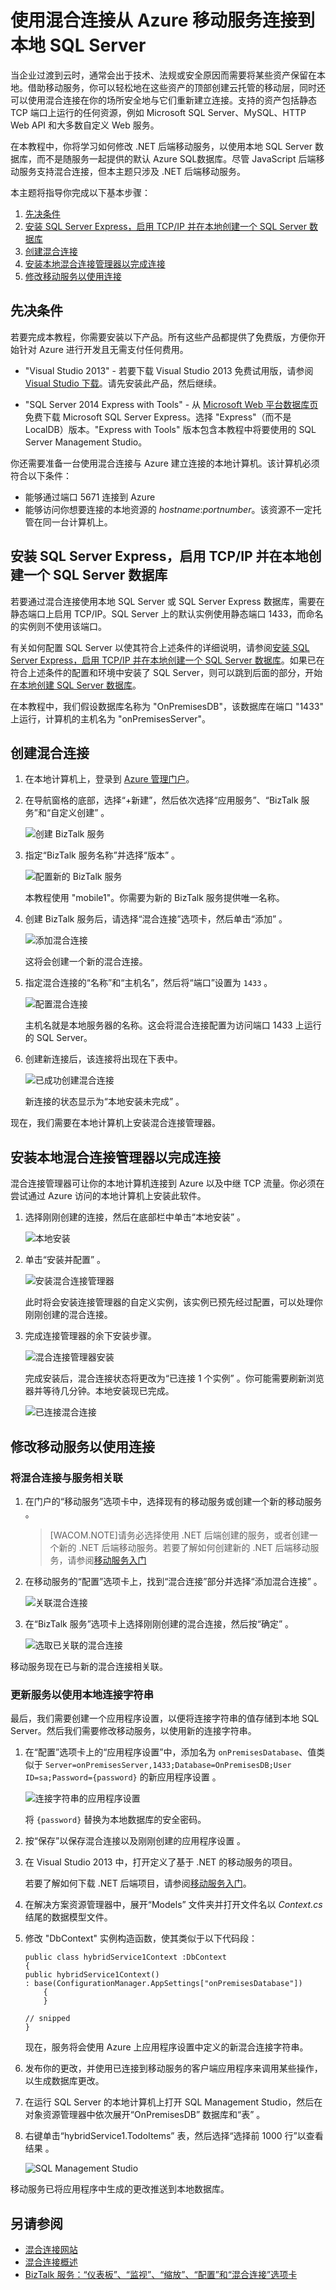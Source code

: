 <properties linkid="mobile-services-dotnet-backend-hybrid-connections-get-started" urlDisplayName="Connect to an on-premises SQL Server from an Azure mobile service using Hybrid Connections" pageTitle="Connect to an on-premises SQL Server from an Azure mobile service using Hybrid Connections - Azure Mobile Services" metaKeywords="" description="Learn how to connect to an on-premises SQL Server from an Azure mobile service using Hybrid Connections" metaCanonical="" services="" documentationCenter="Mobile" title="Connect to an on-premises SQL Server from an Azure mobile service using Hybrid Connections" authors="yavorg" solutions="" manager="" editor="mollybos" />
<tags ms.service=""
    ms.date="11/22/2014"
    wacn.date="04/11/2015"
    />

# 使用混合连接从 Azure 移动服务连接到本地 SQL Server

当企业过渡到云时，通常会出于技术、法规或安全原因而需要将某些资产保留在本地。借助移动服务，你可以轻松地在这些资产的顶部创建云托管的移动层，同时还可以使用混合连接在你的场所安全地与它们重新建立连接。支持的资产包括静态 TCP 端口上运行的任何资源，例如 Microsoft SQL Server、MySQL、HTTP Web API 和大多数自定义 Web 服务。

在本教程中，你将学习如何修改 .NET 后端移动服务，以使用本地 SQL Server 数据库，而不是随服务一起提供的默认 Azure SQL数据库。尽管 JavaScript 后端移动服务支持混合连接，但本主题只涉及 .NET 后端移动服务。

本主题将指导你完成以下基本步骤：

1.  [先决条件][]
2.  [安装 SQL Server Express，启用 TCP/IP 并在本地创建一个 SQL Server 数据库][]
3.  [创建混合连接][]
4.  [安装本地混合连接管理器以完成连接][]
5.  [修改移动服务以使用连接][]

<a name="Prerequisites"></a>
## 先决条件

若要完成本教程，你需要安装以下产品。所有这些产品都提供了免费版，方便你开始针对 Azure 进行开发且无需支付任何费用。

-   "Visual Studio 2013" - 若要下载 Visual Studio 2013 免费试用版，请参阅 [Visual Studio 下载][]。请先安装此产品，然后继续。

-   "SQL Server 2014 Express with Tools" - 从 [Microsoft Web 平台数据库页][]免费下载 Microsoft SQL Server Express。选择 "Express"（而不是 LocalDB）版本。"Express with Tools" 版本包含本教程中将要使用的 SQL Server Management Studio。

你还需要准备一台使用混合连接与 Azure 建立连接的本地计算机。该计算机必须符合以下条件：

-   能够通过端口 5671 连接到 Azure
-   能够访问你想要连接的本地资源的 *hostname*:*portnumber*。该资源不一定托管在同一台计算机上。

<a name="InstallSQL"></a>
## 安装 SQL Server Express，启用 TCP/IP 并在本地创建一个 SQL Server 数据库

若要通过混合连接使用本地 SQL Server 或 SQL Server Express 数据库，需要在静态端口上启用 TCP/IP。SQL Server 上的默认实例使用静态端口 1433，而命名的实例则不使用该端口。

有关如何配置 SQL Server 以使其符合上述条件的详细说明，请参阅[安装 SQL Server Express，启用 TCP/IP 并在本地创建一个 SQL Server 数据库][1]。如果已在符合上述条件的配置和环境中安装了 SQL Server，则可以跳到后面的部分，开始[在本地创建 SQL Server 数据库][]。

在本教程中，我们假设数据库名称为 "OnPremisesDB"，该数据库在端口 "1433" 上运行，计算机的主机名为 "onPremisesServer"。

<a name="CreateHC"></a>
## 创建混合连接

1.  在本地计算机上，登录到 [Azure 管理门户][]。

2.  在导航窗格的底部，选择“+新建”，然后依次选择“应用服务”、“BizTalk 服务”和“自定义创建” 。

    ![创建 BizTalk 服务][]

3.  指定“BizTalk 服务名称”并选择“版本” 。

    ![配置新的 BizTalk 服务][]

    本教程使用 "mobile1"。你需要为新的 BizTalk 服务提供唯一名称。

4.  创建 BizTalk 服务后，请选择“混合连接”选项卡，然后单击“添加” 。

    ![添加混合连接][]

    这将会创建一个新的混合连接。

5.  指定混合连接的“名称”和“主机名”，然后将“端口”设置为 `1433` 。

    ![配置混合连接][]

    主机名就是本地服务器的名称。这会将混合连接配置为访问端口 1433 上运行的 SQL Server。

6.  创建新连接后，该连接将出现在下表中。

    ![已成功创建混合连接][]

    新连接的状态显示为“本地安装未完成” 。

现在，我们需要在本地计算机上安装混合连接管理器。

<a name="InstallHCM"></a>
## 安装本地混合连接管理器以完成连接

混合连接管理器可让你的本地计算机连接到 Azure 以及中继 TCP 流量。你必须在尝试通过 Azure 访问的本地计算机上安装此软件。

1.  选择刚刚创建的连接，然后在底部栏中单击“本地安装” 。

    ![本地安装][]

2.  单击“安装并配置” 。

    ![安装混合连接管理器][]

    此时将会安装连接管理器的自定义实例，该实例已预先经过配置，可以处理你刚刚创建的混合连接。

3.  完成连接管理器的余下安装步骤。

    ![混合连接管理器安装][]

    完成安装后，混合连接状态将更改为“已连接 1 个实例” 。你可能需要刷新浏览器并等待几分钟。本地安装现已完成。

    ![已连接混合连接][]

<a name="CreateService"></a>
## 修改移动服务以使用连接

### 将混合连接与服务相关联

1.  在门户的“移动服务”选项卡中，选择现有的移动服务或创建一个新的移动服务 。

    > [WACOM.NOTE]请务必选择使用 .NET 后端创建的服务，或者创建一个新的 .NET 后端移动服务。若要了解如何创建新的 .NET 后端移动服务，请参阅[移动服务入门][]

2.  在移动服务的“配置”选项卡上，找到“混合连接”部分并选择“添加混合连接” 。

    ![关联混合连接][]

3.  在“BizTalk 服务”选项卡上选择刚刚创建的混合连接，然后按“确定” 。

    ![选取已关联的混合连接][]

移动服务现在已与新的混合连接相关联。

### 更新服务以使用本地连接字符串

最后，我们需要创建一个应用程序设置，以便将连接字符串的值存储到本地 SQL Server。然后我们需要修改移动服务，以使用新的连接字符串。

1.  在“配置”选项卡上的“应用程序设置”中，添加名为 `onPremisesDatabase`、值类似于 `Server=onPremisesServer,1433;Database=OnPremisesDB;User ID=sa;Password={password}` 的新应用程序设置 。

    ![连接字符串的应用程序设置][]

    将 `{password}` 替换为本地数据库的安全密码。

2.  按“保存”以保存混合连接以及刚刚创建的应用程序设置 。

3.  在 Visual Studio 2013 中，打开定义了基于 .NET 的移动服务的项目。

    若要了解如何下载 .NET 后端项目，请参阅[移动服务入门][]。

4.  在解决方案资源管理器中，展开“Models” 文件夹并打开文件名以 *Context.cs* 结尾的数据模型文件。

5.  修改 "DbContext" 实例构造函数，使其类似于以下代码段：

        public class hybridService1Context :DbContext
        {
        public hybridService1Context()
        : base(ConfigurationManager.AppSettings["onPremisesDatabase"])
            {
            }

        // snipped
        }

    现在，服务将会使用 Azure 上应用程序设置中定义的新混合连接字符串。

6.  发布你的更改，并使用已连接到移动服务的客户端应用程序来调用某些操作，以生成数据库更改。

7.  在运行 SQL Server 的本地计算机上打开 SQL Management Studio，然后在对象资源管理器中依次展开“OnPremisesDB” 数据库和“表” 。

8.  右键单击“hybridService1.TodoItems” 表，然后选择“选择前 1000 行”以查看结果 。

    ![SQL Management Studio][]

移动服务已将应用程序中生成的更改推送到本地数据库。

## 另请参阅

-   [混合连接网站][]
-   [混合连接概述][]
-   [BizTalk 服务：“仪表板”、“监视”、“缩放”、“配置”和“混合连接”选项卡][]

  [先决条件]: #Prerequisites
  [安装 SQL Server Express，启用 TCP/IP 并在本地创建一个 SQL Server 数据库]: #InstallSQL
  [创建混合连接]: #CreateHC
  [安装本地混合连接管理器以完成连接]: #InstallHCM
  [修改移动服务以使用连接]: #CreateService
  [Visual Studio 下载]: http://www.visualstudio.com/downloads/download-visual-studio-vs
  [Microsoft Web 平台数据库页]: http://www.microsoft.com/web/platform/database.aspx
  [1]: /zh-cn/documentation/articles/web-sites-hybrid-connection-connect-on-premises-sql-server#InstallSQL
  [在本地创建 SQL Server 数据库]: /zh-cn/documentation/articles/web-sites-hybrid-connection-connect-on-premises-sql-server#CreateSQLDB
  [Azure 管理门户]: http://manage.windowsazure.cn
  [创建 BizTalk 服务]: ./media/mobile-services-dotnet-backend-hybrid-connections-get-started/1.png
  [配置新的 BizTalk 服务]: ./media/mobile-services-dotnet-backend-hybrid-connections-get-started/2.png
  [添加混合连接]: ./media/mobile-services-dotnet-backend-hybrid-connections-get-started/3.png
  [配置混合连接]: ./media/mobile-services-dotnet-backend-hybrid-connections-get-started/4.png
  [已成功创建混合连接]: ./media/mobile-services-dotnet-backend-hybrid-connections-get-started/5.png
  [本地安装]: ./media/mobile-services-dotnet-backend-hybrid-connections-get-started/5-1.png
  [安装混合连接管理器]: ./media/mobile-services-dotnet-backend-hybrid-connections-get-started/6.png
  [混合连接管理器安装]: ./media/mobile-services-dotnet-backend-hybrid-connections-get-started/7.png
  [已连接混合连接]: ./media/mobile-services-dotnet-backend-hybrid-connections-get-started/8.png
  [移动服务入门]: /zh-cn/documentation/articles/mobile-services-dotnet-backend-windows-store-dotnet-get-started/
  [关联混合连接]: ./media/mobile-services-dotnet-backend-hybrid-connections-get-started/9.png
  [选取已关联的混合连接]: ./media/mobile-services-dotnet-backend-hybrid-connections-get-started/10.png
  [连接字符串的应用程序设置]: ./media/mobile-services-dotnet-backend-hybrid-connections-get-started/11.png
  [SQL Management Studio]: ./media/mobile-services-dotnet-backend-hybrid-connections-get-started/12.png
  [混合连接网站]: http://azure.microsoft.com/zh-cn/services/biztalk-services/
  [混合连接概述]: /documentation/articles/integration-hybrid-connection-overview
  [BizTalk 服务：“仪表板”、“监视”、“缩放”、“配置”和“混合连接”选项卡]: /zh-cn/documentation/articles/biztalk-dashboard-monitor-scale-tabs/
